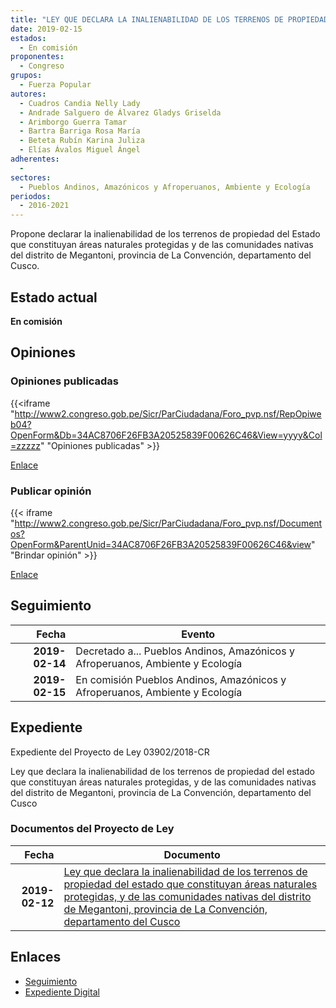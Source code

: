 ```yaml
---
title: "LEY QUE DECLARA LA INALIENABILIDAD DE LOS TERRENOS DE PROPIEDAD DEL ESTADO QUE CONSTITUYAN ÁREAS NATURALES PROTEGIDAS, Y DE LAS COMUNIDADES NATIVAS DEL DISTRITO DE MEGANTONI, PROVINCIA DE LA CONVENCIÓN, DEPARTAMENTO DEL CUSCO"
date: 2019-02-15
estados: 
  - En comisión
proponentes: 
  - Congreso
grupos: 
  - Fuerza Popular
autores: 
  - Cuadros Candia Nelly Lady
  - Andrade Salguero de Álvarez Gladys Griselda
  - Arimborgo Guerra Tamar
  - Bartra Barriga Rosa María
  - Beteta Rubín Karina Juliza
  - Elías Ávalos Miguel Ángel
adherentes: 
  - 
sectores: 
  - Pueblos Andinos, Amazónicos y Afroperuanos, Ambiente y Ecología
periodos: 
  - 2016-2021
---
```


Propone declarar la inalienabilidad de los terrenos de propiedad del Estado que constituyan áreas naturales protegidas y de las comunidades nativas del distrito de Megantoni, provincia de La Convención, departamento del Cusco.


## Estado actual

**En comisión**

## Opiniones

### Opiniones publicadas

{{<iframe "http://www2.congreso.gob.pe/Sicr/ParCiudadana/Foro_pvp.nsf/RepOpiweb04?OpenForm&Db=34AC8706F26FB3A20525839F00626C46&View=yyyy&Col=zzzzz" "Opiniones publicadas" >}}

[Enlace](http://www2.congreso.gob.pe/Sicr/ParCiudadana/Foro_pvp.nsf/RepOpiweb04?OpenForm&Db=34AC8706F26FB3A20525839F00626C46&View=yyyy&Col=zzzzz)
### Publicar opinión

{{< iframe "http://www2.congreso.gob.pe/Sicr/ParCiudadana/Foro_pvp.nsf/Documentos?OpenForm&ParentUnid=34AC8706F26FB3A20525839F00626C46&view" "Brindar opinión" >}}

[Enlace](http://www2.congreso.gob.pe/Sicr/ParCiudadana/Foro_pvp.nsf/Documentos?OpenForm&ParentUnid=34AC8706F26FB3A20525839F00626C46&view)

## Seguimiento

| Fecha | Evento |
|------:|--------|
| **2019-02-14** | Decretado a... Pueblos Andinos, Amazónicos y Afroperuanos, Ambiente y Ecología|
| **2019-02-15** | En comisión Pueblos Andinos, Amazónicos y Afroperuanos, Ambiente y Ecología|


## Expediente

Expediente del Proyecto de Ley 03902/2018-CR

Ley que declara la inalienabilidad de los terrenos de propiedad del estado que constituyan áreas naturales protegidas, y de las comunidades nativas del distrito de Megantoni, provincia de La Convención, departamento del Cusco


### Documentos del Proyecto de Ley

| Fecha | Documento |
|------:|--------|
| **2019-02-12** | [Ley que declara la inalienabilidad de los terrenos de propiedad del estado que constituyan áreas naturales protegidas, y de las comunidades nativas del distrito de Megantoni, provincia de La Convención, departamento del Cusco](http://www.leyes.congreso.gob.pe/Documentos/2016_2021/Proyectos_de_Ley_y_de_Resoluciones_Legislativas/PL0390220190212.pdf) |

## Enlaces 

- [Seguimiento](http://www2.congreso.gob.pe/Sicr/TraDocEstProc/CLProLey2016.nsf/f7fff46988ca05b1052578e100829cc7/8315922295e450d00525839f005df7b7?OpenDocument)
- [Expediente Digital](http://www2.congreso.gob.pe/Sicr/TraDocEstProc/CLProLey2016.nsf/f7fff46988ca05b1052578e100829cc7/8315922295e450d00525839f005df7b7?OpenDocument&Click=05257FB7005EB655.eb71d0cf91d8294e05256cdf006b5706/$Body/0.1C6C)
